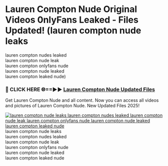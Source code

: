 # Lauren Compton Nude Original Videos 0nlyFans Leaked - Files Updated! (lauren compton nude leaks<br>
lauren compton nudes leaked<br>
lauren compton nude leak<br>
lauren compton onlyfans nude<br>
lauren compton nude leaked<br>
lauren compton leaked nude)

<h3>🔴 CLICK HERE 🌐==►► <a href="https://tinyurl.com/2p9ay9w9" rel="nofollow">Lauren Compton Nude Updated Files</a></h3>

Get Lauren Compton Nude and all content. Now you can access all videos and pictures of Lauren Compton Nude. New Updated Files 2025!

[![lauren compton nude leaks<br>
lauren compton nudes leaked<br>
lauren compton nude leak<br>
lauren compton onlyfans nude<br>
lauren compton nude leaked<br>
lauren compton leaked nude](https://i.imgur.com/KQgVmj3.gif)](https://tinyurl.com/2p9ay9w9)
lauren compton nude leaks<br>
lauren compton nudes leaked<br>
lauren compton nude leak<br>
lauren compton onlyfans nude<br>
lauren compton nude leaked<br>
lauren compton leaked nude